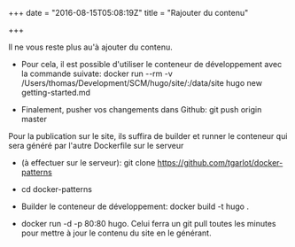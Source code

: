 +++
date = "2016-08-15T05:08:19Z"
title = "Rajouter du contenu"

+++

Il ne vous reste plus au'à ajouter du contenu.

* Pour cela, il est possible d'utiliser le conteneur de développement avec la commande suivate: docker run --rm  -v /Users/thomas/Development/SCM/hugo/site/:/data/site hugo new getting-started.md

* Finalement, pusher vos changements dans Github: git push origin master

Pour la publication sur le site, ils suffira de builder et runner le conteneur qui sera généré par l'autre Dockerfile sur le serveur

* (à effectuer sur le serveur): git clone https://github.com/tgarlot/docker-patterns

* cd docker-patterns

* Builder le conteneur de développement: docker build -t hugo .

* docker run -d -p 80:80 hugo. Celui ferra un git pull toutes les minutes pour mettre à jour le contenu du site en le générant.
